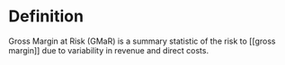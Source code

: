 # Definition
Gross Margin at Risk (GMaR) is a summary statistic of the risk to [[gross margin]] due to variability in revenue and direct costs.

